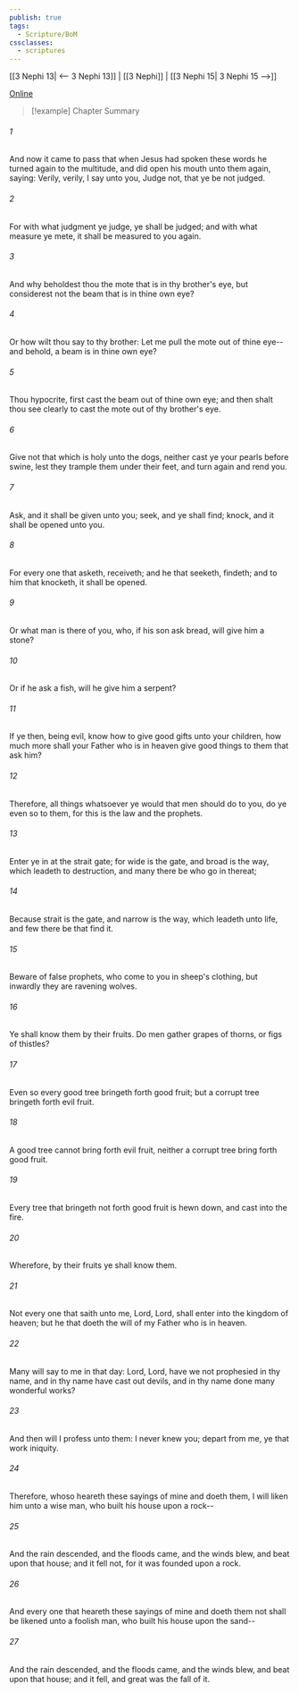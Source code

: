 ```yaml
---
publish: true
tags:
  - Scripture/BoM
cssclasses:
  - scriptures
---
```

[[3 Nephi 13| <-- 3 Nephi 13]] | [[3 Nephi]] | [[3 Nephi 15| 3 Nephi 15 -->]]

[Online](https://churchofjesuschrist.org/study/scriptures/bofm/3-ne/14?lang=eng)

>[!example] Chapter Summary
>
###### 1
And now it came to pass that when Jesus had spoken these words he turned again to the multitude, and did open his mouth unto them again, saying: Verily, verily, I say unto you, Judge not, that ye be not judged.
###### 2
For with what judgment ye judge, ye shall be judged; and with what measure ye mete, it shall be measured to you again.
###### 3
And why beholdest thou the mote that is in thy brother's eye, but considerest not the beam that is in thine own eye?
###### 4
Or how wilt thou say to thy brother: Let me pull the mote out of thine eye--and behold, a beam is in thine own eye?
###### 5
Thou hypocrite, first cast the beam out of thine own eye; and then shalt thou see clearly to cast the mote out of thy brother's eye.
###### 6
Give not that which is holy unto the dogs, neither cast ye your pearls before swine, lest they trample them under their feet, and turn again and rend you.
###### 7
Ask, and it shall be given unto you; seek, and ye shall find; knock, and it shall be opened unto you.
###### 8
For every one that asketh, receiveth; and he that seeketh, findeth; and to him that knocketh, it shall be opened.
###### 9
Or what man is there of you, who, if his son ask bread, will give him a stone?
###### 10
Or if he ask a fish, will he give him a serpent?
###### 11
If ye then, being evil, know how to give good gifts unto your children, how much more shall your Father who is in heaven give good things to them that ask him?
###### 12
Therefore, all things whatsoever ye would that men should do to you, do ye even so to them, for this is the law and the prophets.
###### 13
Enter ye in at the strait gate; for wide is the gate, and broad is the way, which leadeth to destruction, and many there be who go in thereat;
###### 14
Because strait is the gate, and narrow is the way, which leadeth unto life, and few there be that find it.
###### 15
Beware of false prophets, who come to you in sheep's clothing, but inwardly they are ravening wolves.
###### 16
Ye shall know them by their fruits. Do men gather grapes of thorns, or figs of thistles?
###### 17
Even so every good tree bringeth forth good fruit; but a corrupt tree bringeth forth evil fruit.
###### 18
A good tree cannot bring forth evil fruit, neither a corrupt tree bring forth good fruit.
###### 19
Every tree that bringeth not forth good fruit is hewn down, and cast into the fire.
###### 20
Wherefore, by their fruits ye shall know them.
###### 21
Not every one that saith unto me, Lord, Lord, shall enter into the kingdom of heaven; but he that doeth the will of my Father who is in heaven.
###### 22
Many will say to me in that day: Lord, Lord, have we not prophesied in thy name, and in thy name have cast out devils, and in thy name done many wonderful works?
###### 23
And then will I profess unto them: I never knew you; depart from me, ye that work iniquity.
###### 24
Therefore, whoso heareth these sayings of mine and doeth them, I will liken him unto a wise man, who built his house upon a rock--
###### 25
And the rain descended, and the floods came, and the winds blew, and beat upon that house; and it fell not, for it was founded upon a rock.
###### 26
And every one that heareth these sayings of mine and doeth them not shall be likened unto a foolish man, who built his house upon the sand--
###### 27
And the rain descended, and the floods came, and the winds blew, and beat upon that house; and it fell, and great was the fall of it.



